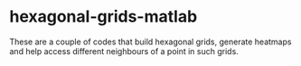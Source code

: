 # hexagonal-grids-matlab
These are a couple of codes that build hexagonal grids, generate heatmaps and help access different neighbours of a  point in such grids.
